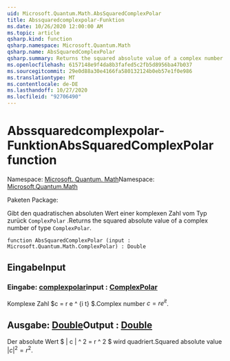 ```yaml
---
uid: Microsoft.Quantum.Math.AbsSquaredComplexPolar
title: Abssquaredcomplexpolar-Funktion
ms.date: 10/26/2020 12:00:00 AM
ms.topic: article
qsharp.kind: function
qsharp.namespace: Microsoft.Quantum.Math
qsharp.name: AbsSquaredComplexPolar
qsharp.summary: Returns the squared absolute value of a complex number of type `ComplexPolar`.
ms.openlocfilehash: 6157148e9f4da8b3fafed5c2fb5d8956ba47b037
ms.sourcegitcommit: 29e0d88a30e4166fa580132124b0eb57e1f0e986
ms.translationtype: MT
ms.contentlocale: de-DE
ms.lasthandoff: 10/27/2020
ms.locfileid: "92706490"
---
```

# <a name="abssquaredcomplexpolar-function"></a><span data-ttu-id="e02e8-102">Abssquaredcomplexpolar-Funktion</span><span class="sxs-lookup"><span data-stu-id="e02e8-102">AbsSquaredComplexPolar function</span></span>

<span data-ttu-id="e02e8-103">Namespace: [Microsoft. Quantum. Math](xref:Microsoft.Quantum.Math)</span><span class="sxs-lookup"><span data-stu-id="e02e8-103">Namespace: [Microsoft.Quantum.Math](xref:Microsoft.Quantum.Math)</span></span>

<span data-ttu-id="e02e8-104">Paketen [](https://nuget.org/packages/)</span><span class="sxs-lookup"><span data-stu-id="e02e8-104">Package: [](https://nuget.org/packages/)</span></span>


<span data-ttu-id="e02e8-105">Gibt den quadratischen absoluten Wert einer komplexen Zahl vom Typ zurück `ComplexPolar` .</span><span class="sxs-lookup"><span data-stu-id="e02e8-105">Returns the squared absolute value of a complex number of type `ComplexPolar`.</span></span>

```qsharp
function AbsSquaredComplexPolar (input : Microsoft.Quantum.Math.ComplexPolar) : Double
```


## <a name="input"></a><span data-ttu-id="e02e8-106">Eingabe</span><span class="sxs-lookup"><span data-stu-id="e02e8-106">Input</span></span>

### <a name="input--complexpolar"></a><span data-ttu-id="e02e8-107">Eingabe: [complexpolar](xref:Microsoft.Quantum.Math.ComplexPolar)</span><span class="sxs-lookup"><span data-stu-id="e02e8-107">input : [ComplexPolar](xref:Microsoft.Quantum.Math.ComplexPolar)</span></span>

<span data-ttu-id="e02e8-108">Komplexe Zahl $c = r e ^ {i t} $.</span><span class="sxs-lookup"><span data-stu-id="e02e8-108">Complex number $c = r e^{i t}$.</span></span>



## <a name="output--double"></a><span data-ttu-id="e02e8-109">Ausgabe: [Double](xref:microsoft.quantum.lang-ref.double)</span><span class="sxs-lookup"><span data-stu-id="e02e8-109">Output : [Double](xref:microsoft.quantum.lang-ref.double)</span></span>

<span data-ttu-id="e02e8-110">Der absolute Wert $ | c | ^ 2 = r ^ 2 $ wird quadriert.</span><span class="sxs-lookup"><span data-stu-id="e02e8-110">Squared absolute value $|c|^2 = r^2$.</span></span>